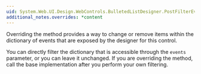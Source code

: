 ```yaml
---
uid: System.Web.UI.Design.WebControls.BulletedListDesigner.PostFilterEvents(System.Collections.IDictionary)
additional_notes.overrides: *content
---
```


<p>Overriding the <xref href="System.Web.UI.Design.WebControls.BulletedListDesigner.PostFilterEvents(System.Collections.IDictionary)"></xref> method provides a way to change or remove items within the dictionary of events that are exposed by the designer for this control.  
  
 You can directly filter the dictionary that is accessible through the <code>events</code> parameter, or you can leave it unchanged. If you are overriding the <xref href="System.Web.UI.Design.WebControls.BulletedListDesigner.PostFilterEvents(System.Collections.IDictionary)"></xref> method, call the base implementation after you perform your own filtering.</p>


